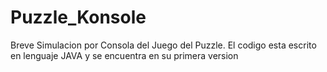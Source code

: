 Puzzle_Konsole
==============

Breve Simulacion por Consola del Juego del Puzzle. El codigo esta escrito en lenguaje JAVA y se encuentra en su primera version

